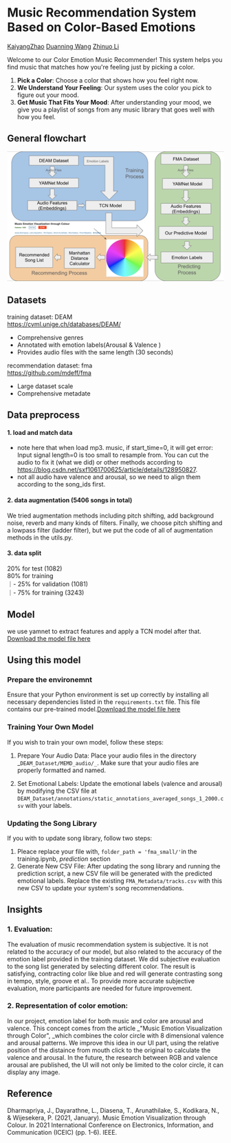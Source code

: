 # Music Recommendation System Based on Color-Based Emotions
[KaiyangZhao](https://github.com/KaiyangZhao0603) [Duanning Wang](https://github.com/119010291) [Zhinuo Li](https://github.com/zhinuo5375)

Welcome to our Color Emotion Music Recommender! This system helps you find music that matches how you're feeling just by picking a color.

1. **Pick a Color**: Choose a color that shows how you feel right now.
2. **We Understand Your Feeling**: Our system uses the color you pick to figure out your mood.
3. **Get Music That Fits Your Mood**: After understanding your mood, we give you a playlist of songs from any music library that goes well with how you feel.



## General flowchart
![alt text](flowchart.16.png?raw=true)
## Datasets
training dataset: DEAM  
https://cvml.unige.ch/databases/DEAM/  
* Comprehensive genres
* Annotated with emotion labels(Arousal & Valence )
* Provides audio files with the same length (30 seconds)

recommendation dataset: fma  
https://github.com/mdeff/fma
* Large dataset scale
* Comprehensive metadate

## Data preprocess
#### 1. load and match data
* note here that when load mp3. music, if start_time=0, it will get error: Input signal length=0 is too small to resample from. You can cut the audio to fix it (what we did) or other methods according to https://blog.csdn.net/sxf1061700625/article/details/128950827.
* not all audio have valence and arousal, so we need to align them according to the song_ids first.
#### 2. data augmentation (5406 songs in total)
We tried augmentation methods including pitch shifting, add background noise, reverb and many kinds of filters. Finally, we choose pitch shifting and a lowpass filter (ladder filter), but we put the code of all of augmentation methods in the utils.py.
#### 3. data split
20% for test (1082)  
80% for training  
｜- 25% for validation (1081)  
｜- 75% for training (3243)  

## Model
we use yamnet to extract features and apply a TCN model after that. [Download the model file here](https://example.com/path/to/emotionPredict2.h5)

## Using this model
### Prepare the environemnt 
Ensure that your Python environment is set up correctly by installing all necessary dependencies listed in the `requirements.txt` file.
This file contains our pre-trained model.[Download the model file here](https://example.com/path/to/emotionPredict2.h5)

### Training Your Own Model
If you wish to train your own model, follow these steps:

1. Prepare Your Audio Data: Place your audio files in the directory _`DEAM_Dataset/MEMD_audio/_`. Make sure that your audio files are properly formatted and named.
   
2. Set Emotional Labels: Update the emotional labels (valence and arousal) by modifying the CSV file at `DEAM_Dataset/annotations/static_annotations_averaged_songs_1_2000.csv` with your labels.
### Updating the Song Library
If you with to update song library, follow two steps:
1. Pleace replace your file with, `folder_path = 'fma_small/'`in the training.ipynb, _prediction_ section
2. Generate New CSV File: After updating the song library and running the prediction script, a new CSV file will be generated with the predicted emotional labels. Replace the existing `FMA_Metadata/tracks.csv` with this new CSV to update your system's song recommendations.

## Insights
### 1. Evaluation:
   The evaluation of music recommendation system is subjective. It is not related to the accuracy of our model, but also related to the accuracy of the emotion label provided in the training dataset. We did subjective evaluation to the song list generated by selecting different color. The result is satisfying, contracting color like blue and red will generate contrasting song in tempo, style, groove et al.. To provide more accurate subjective evaluation, more participants are needed for future improvement. 
### 2. Representation of color emotion:
   In our project, emotion label for both music and color are arousal and valence. This concept comes from the article _"Music Emotion Visualization through Color", _which combines the color circle with 8 dimensional valence and arousal patterns. We improve this idea in our UI part, using the relative position of the distaince from mouth click to the original to calculate the valence and arousal. In the future, the research between RGB and valence arousal are published, the UI will not only be limited to the color circle, it can display any image.  
   
## Reference
Dharmapriya, J., Dayarathne, L., Diasena, T., Arunathilake, S., Kodikara, N., & Wijesekera, P. (2021, January). Music Emotion Visualization through Colour. In 2021 International Conference on Electronics, Information, and Communication (ICEIC) (pp. 1-6). IEEE.
